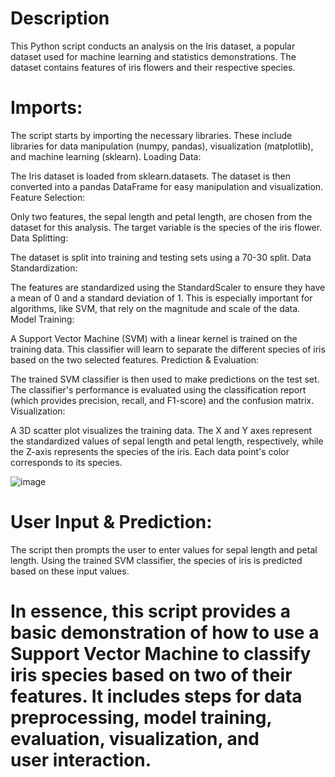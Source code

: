 # Description 
This Python script conducts an analysis on the Iris dataset, a popular dataset used for machine learning and statistics demonstrations. The dataset contains features of iris flowers and their respective species.

# Imports:

The script starts by importing the necessary libraries. These include libraries for data manipulation (numpy, pandas), visualization (matplotlib), and machine learning (sklearn).
Loading Data:

The Iris dataset is loaded from sklearn.datasets. The dataset is then converted into a pandas DataFrame for easy manipulation and visualization.
Feature Selection:

Only two features, the sepal length and petal length, are chosen from the dataset for this analysis. The target variable is the species of the iris flower.
Data Splitting:

The dataset is split into training and testing sets using a 70-30 split.
Data Standardization:

The features are standardized using the StandardScaler to ensure they have a mean of 0 and a standard deviation of 1. This is especially important for algorithms, like SVM, that rely on the magnitude and scale of the data.
Model Training:

A Support Vector Machine (SVM) with a linear kernel is trained on the training data. This classifier will learn to separate the different species of iris based on the two selected features.
Prediction & Evaluation:

The trained SVM classifier is then used to make predictions on the test set.
The classifier's performance is evaluated using the classification report (which provides precision, recall, and F1-score) and the confusion matrix.
Visualization:

A 3D scatter plot visualizes the training data. The X and Y axes represent the standardized values of sepal length and petal length, respectively, while the Z-axis represents the species of the iris. Each data point's color corresponds to its species.

![image](https://github.com/swetanshusbp/Bharat_Intern_Task/assets/84852778/ca4e6a50-7a89-441a-9874-e54b4a45ce8e)

# User Input & Prediction:

The script then prompts the user to enter values for sepal length and petal length.
Using the trained SVM classifier, the species of iris is predicted based on these input values.

# In essence, this script provides a basic demonstration of how to use a Support Vector Machine to classify iris species based on two of their features. It includes steps for data preprocessing, model training, evaluation, visualization, and user interaction.
